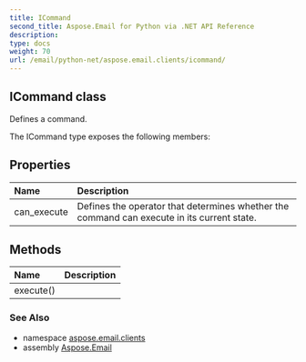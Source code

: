 ```yaml
---
title: ICommand
second_title: Aspose.Email for Python via .NET API Reference
description: 
type: docs
weight: 70
url: /email/python-net/aspose.email.clients/icommand/
---
```


## ICommand class

Defines a command.

The ICommand type exposes the following members:
## Properties
| Name | Description |
| :- | :- |
|can_execute|Defines the operator that determines whether the command can execute in its current state.|
## Methods
| Name | Description |
| :- | :- |
|execute()|  |

### See Also

* namespace [aspose.email.clients](/email/python-net/aspose.email.clients/)
* assembly [Aspose.Email](/slides/python-net/)

